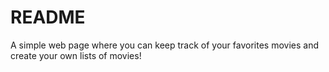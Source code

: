 # README

A simple web page where you can keep track of your favorites movies and create your own lists of movies!

